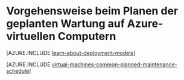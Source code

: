 <properties
    pageTitle="Vorgehensweise beim Planen der geplanten Wartung für Azure-virtuellen Computern | Microsoft Azure"
    description="Informationen Sie zum Planen der geplanten Wartung auf Azure-virtuellen Computern."
    services="virtual-machines-windows"
    documentationCenter=""
    authors="igalf"
    manager="timlt"
    editor=""
    tags="azure-service-management,azure-resource-manager"/>

<tags
    ms.service="virtual-machines-windows"
    ms.workload="infrastructure-services"
    ms.tgt_pltfrm="vm-windows"
    ms.devlang="na"
    ms.topic="article"
    ms.date="02/13/2016"
    ms.author="igalf"/>


# <a name="how-to-schedule-planned-maintenance-on-azure-vms"></a>Vorgehensweise beim Planen der geplanten Wartung auf Azure-virtuellen Computern

[AZURE.INCLUDE [learn-about-deployment-models](../../includes/learn-about-deployment-models-classic-include.md)]

[AZURE.INCLUDE [virtual-machines-common-planned-maintenance-schedule](../../includes/virtual-machines-common-planned-maintenance-schedule.md)]
